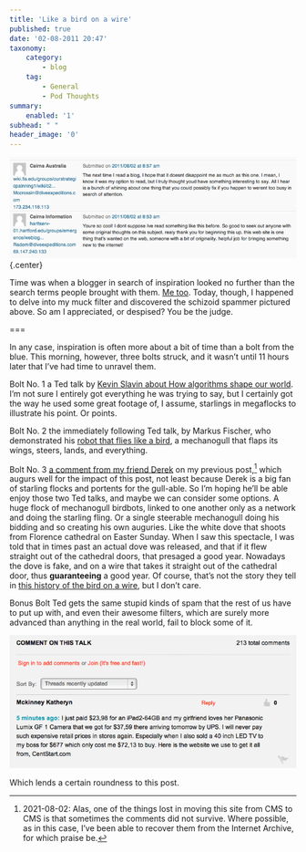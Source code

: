 ```yaml
---
title: 'Like a bird on a wire'
published: true
date: '02-08-2011 20:47'
taxonomy:
    category:
        - blog
    tag:
        - General
        - Pod Thoughts
summary:
    enabled: '1'
subhead: " "
header_image: '0'
---
```


![Screenshot of spammy comments](Silly-Spam.png){.center}

Time was when a blogger in search of inspiration looked no further than the search terms people brought with them. [Me too](https://jeremycherfas.net/blog/we-all-get-email/). Today, though, I happened to delve into my muck filter and discovered the schizoid spammer pictured above. So am I appreciated, or despised? You be the judge.

===

In any case, inspiration is often more about a bit of time than a bolt from the blue. This morning, however, three bolts struck, and it wasn’t until 11 hours later that I’ve had time to unravel them.

Bolt No. 1 a Ted talk by [Kevin Slavin about How algorithms shape our world](http://www.ted.com/talks/kevin_slavin_how_algorithms_shape_our_world.html). I’m not sure I entirely got everything he was trying to say, but I certainly got the way he used some great footage of, I assume, starlings in megaflocks to illustrate his point. Or points.

Bolt No. 2 the immediately following Ted talk, by Markus Fischer, who demonstrated his [robot that flies like a bird](http://www.ted.com/talks/a_robot_that_flies_like_a_bird.html), a mechanogull that flaps its wings, steers, lands, and everything.

Bolt No. 3 [a comment from my friend Derek](https://web.archive.org/web/20120418062956/http://jeremycherfas.net/wp/Archive/2011/07/30/ceci-nest-pas-un-blog/) on my previous post,[^1] which augurs well for the impact of this post, not least because Derek is a big fan of starling flocks and portents for the gull-able. So I’m hoping he’ll be able enjoy those two Ted talks, and maybe we can consider some options. A huge flock of mechanogull birdbots, linked to one another only as a network and doing the starling fling. Or a single steerable mechanogull doing his bidding and so creating his own auguries. Like the white dove that shoots from Florence cathedral on Easter Sunday. When I saw this spectacle, I was told that in times past an actual dove was released, and that if it flew straight out of the cathedral doors, that presaged a good year. Nowadays the dove is fake, and on a wire that takes it straight out of the cathedral door, thus **guaranteeing** a good year. Of course, that’s not the story they tell in [this history of the bird on a wire](https://web.archive.org/web/20110810062952/https://www.duomofirenze.it/feste/pasqua_eng.htm), but I don’t care.

Bonus Bolt Ted gets the same stupid kinds of spam that the rest of us have to put up with, and even their awesome filters, which are surely more advanced than anything in the real world, fail to block some of it.

![Screenshot of spam on TED site](Ted-Spam.png)

Which lends a certain roundness to this post.

[^1]: 2021-08-02: Alas, one of the things lost in moving this site from CMS to CMS is that sometimes the comments did not survive. Where possible, as in this case, I’ve been able to recover them from the Internet Archive, for which praise be.